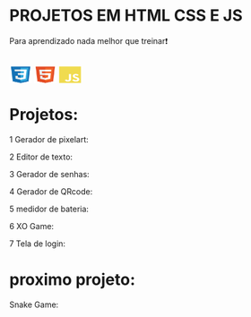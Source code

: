 # PROJETOS EM HTML CSS E JS 

Para aprendizado nada melhor que treinar❗️

<div style="display: inline_block"><br>
    <img align="center" alt="" height="30" width="40" src="https://raw.githubusercontent.com/devicons/devicon/master/icons/css3/css3-original.svg">
    <img align="center" alt="" height="30" width="40" src="https://raw.githubusercontent.com/devicons/devicon/master/icons/html5/html5-original.svg">
  <img align="center" alt="" height="30" width="40" src="https://raw.githubusercontent.com/devicons/devicon/master/icons/javascript/javascript-plain.svg">
</div>


# Projetos:



1 Gerador de pixelart:

2 Editor de texto:

3 Gerador de senhas:

4 Gerador de QRcode:

5 medidor de bateria:

6 XO Game:

7 Tela de login:

# proximo projeto:

Snake Game:

